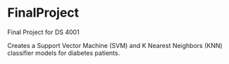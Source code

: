 # FinalProject
Final Project for DS 4001

Creates a Support Vector Machine (SVM) and K Nearest Neighbors (KNN) classifier models for diabetes patients.
